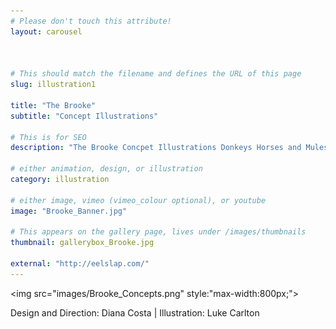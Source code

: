 ```yaml
---
# Please don't touch this attribute!
layout: carousel



# This should match the filename and defines the URL of this page
slug: illustration1

title: "The Brooke"
subtitle: "Concept Illustrations"

# This is for SEO
description: "The Brooke Concpet Illustrations Donkeys Horses and Mules"

# either animation, design, or illustration
category: illustration

# either image, vimeo (vimeo_colour optional), or youtube
image: "Brooke_Banner.jpg"

# This appears on the gallery page, lives under /images/thumbnails
thumbnail: gallerybox_Brooke.jpg

external: "http://eelslap.com/"
---
```


<img src="images/Brooke_Concepts.png" style:"max-width:800px;">

Design and Direction: Diana Costa  |  Illustration: Luke Carlton